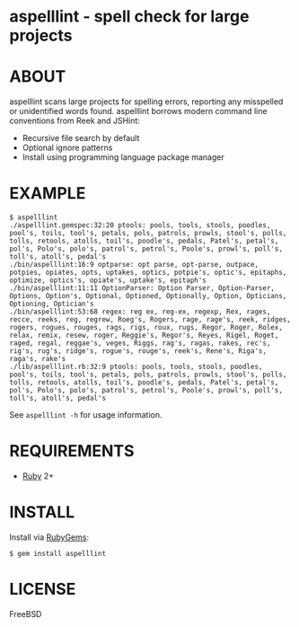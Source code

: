 # aspelllint - spell check for large projects

# ABOUT

aspelllint scans large projects for spelling errors, reporting any misspelled or unidentified words found. aspelllint borrows modern command line conventions from Reek and JSHint:

* Recursive file search by default
* Optional ignore patterns
* Install using programming language package manager

# EXAMPLE

```
$ aspelllint
./aspelllint.gemspec:32:20 ptools: pools, tools, stools, poodles, pool's, toils, tool's, petals, pols, patrols, prowls, stool's, polls, tolls, retools, atolls, toil's, poodle's, pedals, Patel's, petal's, pol's, Polo's, polo's, patrol's, petrol's, Poole's, prowl's, poll's, toll's, atoll's, pedal's
./bin/aspelllint:16:9 optparse: opt parse, opt-parse, outpace, potpies, opiates, opts, uptakes, optics, potpie's, optic's, epitaphs, optimize, optics's, opiate's, uptake's, epitaph's
./bin/aspelllint:11:11 OptionParser: Option Parser, Option-Parser, Options, Option's, Optional, Optioned, Optionally, Option, Opticians, Optioning, Optician's
./bin/aspelllint:53:68 regex: reg ex, reg-ex, regexp, Rex, rages, recce, reeks, reg, regrew, Roeg's, Rogers, rage, rage's, reek, ridges, rogers, rogues, rouges, rags, rigs, roux, rugs, Regor, Roger, Rolex, relax, remix, resew, roger, Reggie's, Regor's, Reyes, Rigel, Roget, raged, regal, reggae's, veges, Riggs, rag's, ragas, rakes, rec's, rig's, rug's, ridge's, rogue's, rouge's, reek's, Rene's, Riga's, raga's, rake's
./lib/aspelllint.rb:32:9 ptools: pools, tools, stools, poodles, pool's, toils, tool's, petals, pols, patrols, prowls, stool's, polls, tolls, retools, atolls, toil's, poodle's, pedals, Patel's, petal's, pol's, Polo's, polo's, patrol's, petrol's, Poole's, prowl's, poll's, toll's, atoll's, pedal's
```

See `aspelllint -h` for usage information.

# REQUIREMENTS

* [Ruby](https://www.ruby-lang.org/) 2+

# INSTALL

Install via [RubyGems](http://rubygems.org/):

```
$ gem install aspelllint
```

# LICENSE

FreeBSD
